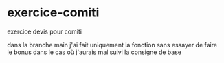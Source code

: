 # exercice-comiti
exercice devis pour comiti

dans la branche main j'ai fait uniquement la fonction sans essayer de faire le bonus dans le cas où j'aurais mal suivi la consigne de base
